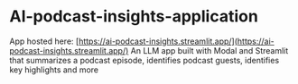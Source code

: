 # AI-podcast-insights-application

App hosted here: [https://ai-podcast-insights.streamlit.app/](https://ai-podcast-insights.streamlit.app/)
An LLM app built with Modal and Streamlit that summarizes a podcast episode, identifies podcast guests, identifies key highlights and more
